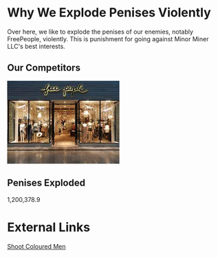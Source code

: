 # Why We Explode Penises Violently
Over here, we like to explode the penises of our enemies, notably FreePeople, violently. This is punishment for going against Minor Miner LLC's best interests.

## Our Competitors
![](download.jpg)

## Penises Exploded
1,200,378.9

# External Links
[Shoot Coloured Men](https://blended-mann.github.io/Shoot-Different-Coloured-Joshuas/)
